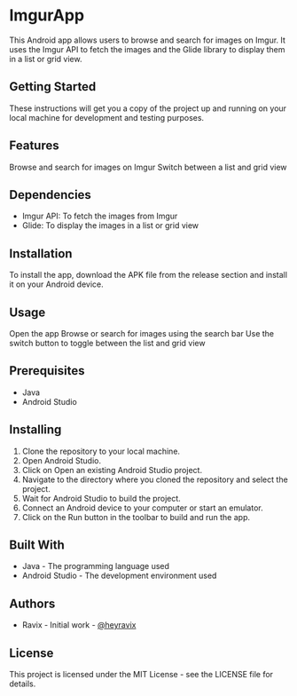 # ImgurApp
This Android app allows users to browse and search for images on Imgur. It uses the Imgur API to fetch the images and the Glide library to display them in a list or grid view.
 
## Getting Started

These instructions will get you a copy of the project up and running on your local machine for development and testing purposes.

## Features
Browse and search for images on Imgur
Switch between a list and grid view

## Dependencies
- Imgur API: To fetch the images from Imgur
- Glide: To display the images in a list or grid view

## Installation

To install the app, download the APK file from the release section and install it on your Android device.

## Usage
Open the app
Browse or search for images using the search bar
Use the switch button to toggle between the list and grid view

## Prerequisites

- Java
- Android Studio

## Installing

1. Clone the repository to your local machine.
2. Open Android Studio.
3. Click on Open an existing Android Studio project.
4. Navigate to the directory where you cloned the repository and select the project.
5. Wait for Android Studio to build the project.
6. Connect an Android device to your computer or start an emulator.
7. Click on the Run button in the toolbar to build and run the app.

## Built With

- Java - The programming language used
- Android Studio - The development environment used

## Authors

- Ravix - Initial work - [@heyravix](https://github.com/heyravix)

## License

This project is licensed under the MIT License - see the LICENSE file for details.
